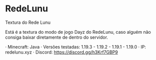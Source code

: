 # RedeLunu
 Textura do Rede Lunu

Está é a textura do modo de jogo Dayz do RedeLunu, caso alguém não consiga baixar diretamente de dentro do servidor.

· Minecraft: Java
· Versões testadas: 1.19.3 - 1.19.2 - 1.19.1 - 1.19.0
· IP: redelunu.xyz
· Discord: https://discord.gg/h3Krf7GBP9
